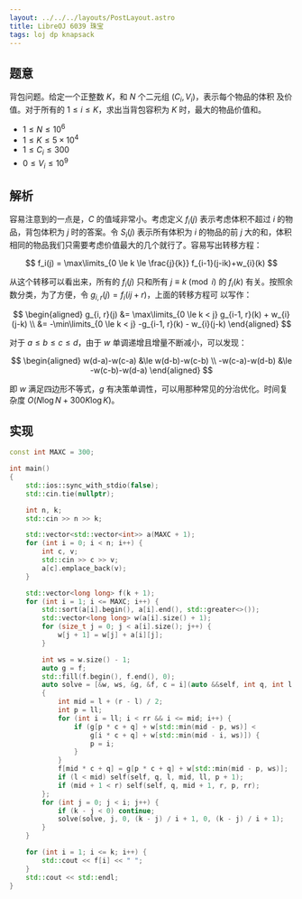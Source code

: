 ```yaml
---
layout: ../../../layouts/PostLayout.astro
title: LibreOJ 6039 珠宝
tags: loj dp knapsack
---
```


## 题意

背包问题。给定一个正整数 $K$，和 $N$ 个二元组 $(C_i, V_i)$，表示每个物品的体积
及价值。对于所有的 $1 \le i \le K$，求出当背包容积为 $K$ 时，最大的物品价值和。

- $1 \le N \le 10^6$
- $1 \le K \le 5 \times 10^4$
- $1 \le C_i \le 300$
- $0 \le V_i \le 10^9$

## 解析

容易注意到的一点是，$C$ 的值域非常小。考虑定义 $f_i(j)$ 表示考虑体积不超过 $i$
的物品，背包体积为 $j$ 时的答案。令 $S_i(j)$ 表示所有体积为 $i$ 的物品的前 $j$
大的和，体积相同的物品我们只需要考虑价值最大的几个就行了。容易写出转移方程：

$$
f_i(j) = \max\limits_{0 \le k \le \frac{j}{k}} f_{i-1}(j-ik)+w_{i}(k)
$$

从这个转移可以看出来，所有的 $f_i(j)$ 只和所有 $j \equiv k \pmod i$ 的 $f_i(k)$
有关。按照余数分类，为了方便，令 $g_{i, r}(j) = f_i(ij + r)$，上面的转移方程可
以写作：

$$
\begin{aligned}
g_{i, r}(j) &= \max\limits_{0 \le k < j} g_{i-1, r}(k) + w_{i}(j-k) \\
            &= -\min\limits_{0 \le k < j} -g_{i-1, r}(k) - w_{i}(j-k)
\end{aligned}
$$

对于 $a \le b \le c \le d$，由于 $w$ 单调递增且增量不断减小，可以发现：

$$
\begin{aligned}
w(d-a)-w(c-a)  &\le w(d-b)-w(c-b) \\
-w(c-a)-w(d-b) &\le -w(c-b)-w(d-a)
    \end{aligned}
$$

即 $w$ 满足四边形不等式，$g$ 有决策单调性，可以用那种常见的分治优化。时间复杂度
$O(N \log N + 300 K \log K)$。

## 实现

```cpp
const int MAXC = 300;

int main()
{
	std::ios::sync_with_stdio(false);
	std::cin.tie(nullptr);

	int n, k;
	std::cin >> n >> k;

	std::vector<std::vector<int>> a(MAXC + 1);
	for (int i = 0; i < n; i++) {
		int c, v;
		std::cin >> c >> v;
		a[c].emplace_back(v);
	}

	std::vector<long long> f(k + 1);
	for (int i = 1; i <= MAXC; i++) {
		std::sort(a[i].begin(), a[i].end(), std::greater<>());
		std::vector<long long> w(a[i].size() + 1);
		for (size_t j = 0; j < a[i].size(); j++) {
			w[j + 1] = w[j] + a[i][j];
		}

		int ws = w.size() - 1;
		auto g = f;
		std::fill(f.begin(), f.end(), 0);
		auto solve = [&w, ws, &g, &f, c = i](auto &&self, int q, int l, int r, int ll, int rr) -> void
		{
			int mid = l + (r - l) / 2;
			int p = ll;
			for (int i = ll; i < rr && i <= mid; i++) {
				if (g[p * c + q] + w[std::min(mid - p, ws)] <
				    g[i * c + q] + w[std::min(mid - i, ws)]) {
					p = i;
				}
			}
			f[mid * c + q] = g[p * c + q] + w[std::min(mid - p, ws)];
			if (l < mid) self(self, q, l, mid, ll, p + 1);
			if (mid + 1 < r) self(self, q, mid + 1, r, p, rr);
		};
		for (int j = 0; j < i; j++) {
			if (k - j < 0) continue;
			solve(solve, j, 0, (k - j) / i + 1, 0, (k - j) / i + 1); 
		}
	}

	for (int i = 1; i <= k; i++) {
		std::cout << f[i] << " ";
	}
	std::cout << std::endl;
}
```
